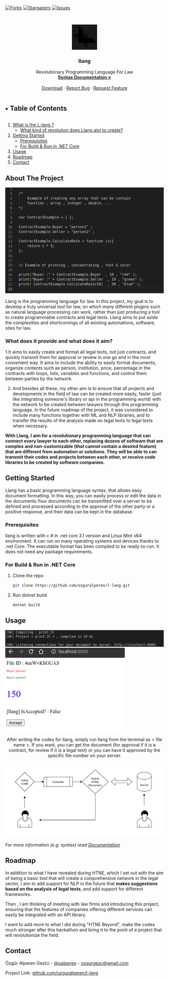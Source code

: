 


<!-- PROJECT SHIELDS -->
<!--
*** I'm using markdown "reference style" links for readability.
*** Reference links are enclosed in brackets [ ] instead of parentheses ( ).
*** See the bottom of this document for the declaration of the reference variables
*** for contributors-url, forks-url, etc. This is an optional, concise syntax you may use.
*** https://www.markdownguide.org/basic-syntax/#reference-style-links
-->

[![Forks][forks-shield]][forks-url]
[![Stargazers][stars-shield]][stars-url]
[![Issues][issues-shield]][issues-url]



<!-- PROJECT LOGO -->
<br />
<p align="center">
  <a href="github.com/ozguralperen/l-lang">
    <img src="Images/ic.png" alt="Logo" width="80" height="80">
  </a>

  <h3 align="center"> llang </h3>

  <p align="center">
    Revolutionary Programming Language For Law
    <br />
    <a href="github.com/ozguralperen/l-lang/tree/main/AnotherInformations"><strong>Syntax Documentation »</strong></a>
    <br />
    <br />
    <a href="https://github.com/ozguralperen/l-lang/main/Build">Download</a>
    ·
    <a href="https://github.com/ozguralperen/l-lang/issues">Report Bug</a>
    ·
    <a href="https://github.com/ozguralperen/l-lang/issues">Request Feature</a>
  </p>
</p>



<!-- TABLE OF CONTENTS -->
<details open="open">
  <summary><h2 style="display: inline-block">Table of Contents</h2></summary>
  <ol>
    <li>
      <a href="# ">What is the L-lang ?</a>
      <ul>
        <li><a href="#">What kind of revolution does Llang aim to create?</a></li>
      </ul>
    </li>
    <li>
      <a href="#getting-started">Getting Started</a>
      <ul>
        <li><a href="#prerequisites">Prerequisites</a></li>
        <li><a href="#">For Build & Run in .NET Core</a></li>
      </ul>
    </li>
    <li><a href="#usage">Usage</a></li>
    <li><a href="#roadmap">Roadmap</a></li>
    <li><a href="#contact">Contact</a></li>
  </ol>
</details>



<!-- ABOUT THE PROJECT -->
## About The Project


<p align="center">
<img src="Images/Code.png" alt="Code" ></img>
</p>

Llang is the programming language for law. In this project, my goal is to develop a truly universal tool for law, 
on which many different plugins such as natural language processing can work, rather than just producing a tool
to create programmable contracts and legal texts. Llang aims to put aside the complexities and shortcomings of all existing automations,
software, sites for law.


### What does it provide and what does it aim?

1.It aims to easily create and format all legal texts, not just contracts, and quickly transmit
them for approval or review in one go and in the most convenient way. It aims to include the ability 
to easily format documents, organize contents such as person, institution, price, percentage in the contracts with 
loops, lists, variables and functions, and control them between parties by the network.

2. And besides all these, my other aim is to ensure that all projects and developments in the field of law can be created more easily, 
faster (just like integrating someone's library or api in the programming world) with the network to be created between lawyers
through this programming language. In the future roadmap of the project, it was considered to 
include many functions together with ML and NLP libraries, and to transfer the results of the analysis made on 
legal texts to legal texts when necessary.

**With Llang, I aim for a revolutionary programming language that can connect every lawyer to each other,
replacing dozens of software that are complex and non-customizable (that cannot contain a desired feature) 
that are different from automation or solutions.  They will be able to can transmit their codes and projects 
between each other, or receive code libraries to be created by software companies.**


<!-- GETTING STARTED -->

## Getting Started

Llang has a basic programming language syntax, that allows easy document formatting. In this way, you 
can easily process or edit the data in the documents.Your documents can be transmitted over a server to be defined 
and processed according to the approval of the other party or a positive response, and their data can be kept in the database.



### Prerequisites

llang is written with c # in .net core 3.1 version and Linux Mint x64 environment.
It can run on many operating systems and devices thanks to .net Core.
The executable format has been compiled to be ready-to-run. 
It does not need any package requirements.


### For Build & Run in .NET Core

1. Clone the repo
   ```sh
   git clone https://github.com/ozguralperen/l-lang.git
   ```
2. Run dotnet build
   ```sh
   dotnet build 
   ```

<!-- USAGE EXAMPLES -->
## Usage

<p align="center">

<img src="Images/Compiling.png" alt="Compiler" ></img>
<img src="Images/Document.png" alt="Document" ></img>
</p>

<p align="center" >After writing the codes for llang, simply run llang from the terminal as < file name >. If you want, 
you can get the document (for approval if it is a contract, for review if it is a legal text) or 
  you can have it approved by the specific file number on your server.</p>
<p align = "center">
<img src="Images/Github_Flow.png" alt="Flow" ></img>
</p>




_For more information (e.g. syntax) read [Documentation](https://github.com/ozguralperen/l-lang/tree/main/AnotherInformations)_

<!-- ROADMAP -->
## Roadmap

  In addition to what I have revealed during HTNE, which I set out with the aim of being a basic tool that will create
a comprehensive network in the legal sector, I aim to add support for NLP in the future that **makes suggestions based
on the analysis of legal texts**, and add support for different frameworks.  

  Then , I am thinking of meeting with law firms and introducing this project, 
ensuring that the features of companies offering different services can easily be 
integrated with an API library.

  I want to add more to what I did during "HTNE Beyond", make the codes much stronger after this
  hackathon and bring it to the point of a project that will revolutionize the field.


<!-- CONTACT -->
## Contact

Özgür Alperen Gezici - [@oalperen](https://instagram.com/oalperen) - ozgurgezc@gmail.com

Project Link: [github.com/ozguralperen/l-lang](https://github.com/ozguralperen/l-lang)




<!-- MARKDOWN LINKS & IMAGES -->
<!-- https://www.markdownguide.org/basic-syntax/#reference-style-links -->
[contributors-shield]: https://img.shields.io/github/contributors/ozguralperen/l-lang.svg?style=for-the-badge
[contributors-url]: https://github.com/ozguralperen/l-lang/graphs/contributors
[forks-shield]: https://img.shields.io/github/forks/ozguralperen/l-lang.svg?style=for-the-badge
[forks-url]: https://github.com/ozguralperen/l-lang/network/members
[stars-shield]: https://img.shields.io/github/stars/ozguralperen/l-lang.svg?style=for-the-badge
[stars-url]: https://github.com/ozguralperen/l-lang/stargazers
[issues-shield]: https://img.shields.io/github/issues/ozguralperen/l-lang.svg?style=for-the-badge
[issues-url]: https://github.com/ozguralperen/l-lang/issues
[license-shield]: https://img.shields.io/github/license/ozguralperen/l-lang.svg?style=for-the-badge
[license-url]: https://github.com/ozguralperen/l-lang/blob/master/LICENSE.txt
